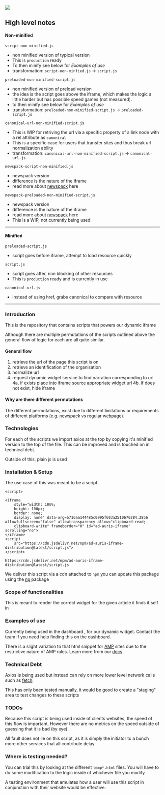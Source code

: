 [![](https://data.jsdelivr.com/v1/package/npm/ad-auris-iframe-distribution/badge)](https://www.jsdelivr.com/package/npm/ad-auris-iframe-distribution)

## High level notes

#### Non-minified

`script-non-minified.js`
- non minified version of typical version 
- This is `production` ready
- To then minify see below for *Examples of use*
- transformation: `script-non-minfied.js` -> `script.js`

`preloaded-non-minified-script.js`
- non minified version of preload version
- the idea is the script goes above the iframe, which makes the logic a little harder 
but has possible speed games (not measured). 
- to then minify see below for *Examples of use*
- transformation: `preloaded-non-minified-script.js` -> `preloaded-script.js`

`canonical-url-non-minified-script.js`
- This is WIP for retriving the url via a specific property of a link node with a rel attribute as `canonical`
- This is a specific case for users that transfer sites and thus break url normalization ability
- transformation: `canonical-url-non-minified-script.js` -> `canonical-url.js`

`newspack-script-non-minified.js`
- newspack version
- difference is the nature of the iframe
- read more about [newspack](https://newspack.pub/) here


`newspack-preloaded-non-minified-script.js`
- newspack version
- difference is the nature of the iframe
- read more about [newspack](https://newspack.pub/) here
- This is a WIP, not currently being used

----------

#### Minified

`preloaded-script.js`
- script goes before iframe, attempt to load resource quickly

`script.js`
- script goes after, non blocking of other resources 
- This is `production` ready and is currently in use

`canonical-url.js`
- instead of using href, grabs canonical to compare with resource

----------

### Introduction 

This is the repository that contains scripts that powers our dynamic iframe 

Although there are multiple permutations of the scripts outlined above the general
flow of logic for each are all quite similar. 

#### General flow

1. retrieve the url of the page this script is on 
2. retrieve an identification of the organisation 
3. normalize url 
4. request dynamic widget service to find narration corresponding to url
    4a. if exists place into iframe source appropriate widget url
    4b. if does not exist, hide iframe


#### Why are there different permutations
The different permutations, exist due to different limitations or requirements
of different platforms (e.g. newspack vs regular webpage).

### Technologies
For each of the scripts we import axios at the top by copying it's minified version
to the top of the file.
This can be improved and is touched on in technical debt.

Outside of this, plain js is used

### Installation & Setup

The use case of this was meant to be a script 
```
<script>

<iframe 
    style="width: 100%;
    height: 100px;
    border: none;
    display: none" data-org=b716aa144485c0995f603a2510670284.28b6 allowfullscreen="false" allowtransparency allow="clipboard-read;
    clipboard-write" frameborder="0" id="ad-auris-iframe" scrolling="no">
</iframe>
<script 
    src="https://cdn.jsdelivr.net/npm/ad-auris-iframe-distribution@latest/script.js">
</script>
```

`https://cdn.jsdelivr.net/npm/ad-auris-iframe-distribution@latest/script.js`

We deliver this script via a cdn attached to `npm`
you can update this package using the [np](https://www.npmjs.com/package/np) package

### Scope of functionalities
This is meant to render the correct widget for the given article it finds it self in

### Examples of use
Currently being used in the dashboard , for our dynamic widget. Contact the team 
if you need help finding this on the dashboard.

There is a slight variation to that html snippet for [AMP](https://amp.dev/) sites due
to the restrictive nature of AMP rules. Learn more from our [docs](https://adauris.atlassian.net/wiki/spaces/AA/pages/147914762/Dynamic+widget+distribution+in+AMP.)

### Technical Debt
Axios is being used but instead can rely on more lower level network calls such as
[fetch](https://developer.mozilla.org/en-US/docs/Web/API/Fetch_API)

This has only been tested manually, it would be good to create a "staging" area to test changes to 
these scripts

### TODOs

Because this script is being used inside of clients websites, the speed of this flow is important.
However there are no metrics on the speed outside of guessing that it is bad (by eye). 

All fault does not lie on this script, as it is simply the initiator to a bunch more other services
that all contribute delay.

### Where is testing needed?
You can trial this by looking at the different `temp*.html` files.
You will have to do some modification to the logic inside of whichever file you modify 

A testing environment that emulates how a user will use this script in conjunction with 
their website would be effective.

